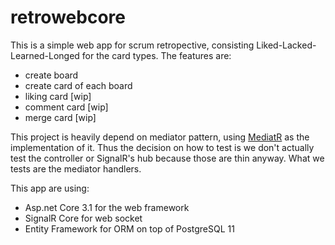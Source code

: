 # retrowebcore

This is a simple web app for scrum retropective, consisting Liked-Lacked-Learned-Longed for the card types. The features are:
- create board
- create card of each board
- liking card [wip]
- comment card [wip]
- merge card [wip]

This project is heavily depend on mediator pattern, using [MediatR](https://github.com/jbogard/MediatR) as the implementation of it.
Thus the decision on how to test is we don't actually test the controller or SignalR's hub because those are thin anyway. 
What we tests are the mediator handlers. 

This app are using:
- Asp.net Core 3.1 for the web framework
- SignalR Core for web socket
- Entity Framework for ORM on top of PostgreSQL 11
